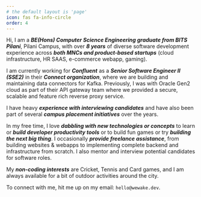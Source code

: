 ```yaml
---
# the default layout is 'page'
icon: fas fa-info-circle
order: 4
---
```


Hi, I am a ***BE(Hons) Computer Science Engineering graduate from BITS Pilani***, Pilani Campus, with over ***8 years*** of diverse software development experience across ***both MNCs and product-based startups*** (cloud infrastructure, HR SAAS, e-commerce webapp, gaming). 

I am currently working for ***Confluent*** as a ***Senior Software Engineer II (SSE2)*** in their ***Connect organization***, where we are building and maintaining data connectors for Kafka. Previously, I was with Oracle Gen2 cloud as part of their API gateway team where we provided a secure, scalable and feature rich reverse proxy service. 

I have heavy ***experience with interviewing candidates*** and have also been part of several ***campus placement initiatives*** over the years.

In my free time, I love ***dabbling with new technologies or concepts*** to learn or ***build developer productivity tools*** or to build fun games or try ***building the next big thing***. I occasionally ***provide freelance assistance***, from building websites & webapps to implementing complete backend and infrastructure from scratch. 
I also mentor and interview potential candidates for software roles.


My ***non-coding interests*** are Cricket, Tennis and Card games, and I am always available for a bit of outdoor activities around the city.

To connect with me, hit me up on my email: `hello@wewake.dev`.